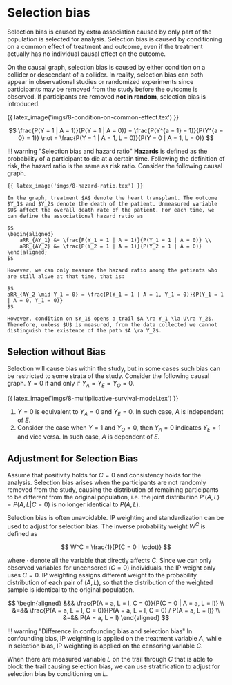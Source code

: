 # Selection bias

Selection bias is caused by extra association caused by only part of the population is selected for analysis. Selection bias is caused by conditioning on a common effect of treatment and outcome, even if the treatment actually has no individual causal effect on the outcome.

On the causal graph, selection bias is caused by either condition on a collider or descendant of a collider. In reality, selection bias can both appear in observational studies or randomized experiments since participants may be removed from the study before the outcome is observed. If participants are removed **not in random**, selection bias is introduced.

{{ latex_image('imgs/8-condition-on-common-effect.tex') }}

$$
\frac{P(Y = 1 | A = 1)}{P(Y = 1 | A = 0)} = \frac{P(Y^{a = 1} = 1)}{P(Y^{a = 0} = 1)} \not = \frac{P(Y = 1 | A = 1, L = 0)}{P(Y = 0 | A = 1, L = 0)}
$$

!!! warning "Selection bias and hazard ratio"
    **Hazards** is defined as the probability of a participant to die at a certain time. Following the definition of risk, the hazard ratio is the same as risk ratio. Consider the following causal graph.

    {{ latex_image('imgs/8-hazard-ratio.tex') }}

    In the graph, treatment $A$ denote the heart transplant. The outcome $Y_1$ and $Y_2$ denote the death of the patient. Unmeasured variable $U$ affect the overall death rate of the patient. For each time, we can define the associational hazard ratio as

    $$
    \begin{aligned}
        aRR_{AY_1} &= \frac{P(Y_1 = 1 | A = 1)}{P(Y_1 = 1 | A = 0)} \\
        aRR_{AY_2} &= \frac{P(Y_2 = 1 | A = 1)}{P(Y_2 = 1 | A = 0)}
    \end{aligned}
    $$

    However, we can only measure the hazard ratio among the patients who are still alive at that time, that is:

    $$
    aRR_{AY_2 \mid Y_1 = 0} = \frac{P(Y_1 = 1 | A = 1, Y_1 = 0)}{P(Y_1 = 1 | A = 0, Y_1 = 0)}
    $$

    However, condition on $Y_1$ opens a trail $A \ra Y_1 \la U\ra Y_2$. Therefore, unless $U$ is measured, from the data collected we cannot distinguish the existence of the path $A \ra Y_2$.

## Selection without Bias

Selection will cause bias within the study, but in some cases such bias can be restricted to some strata of the study. Consider the following causal graph. $Y = 0$ if and only if $Y_A = Y_E = Y_O = 0$.

{{ latex_image('imgs/8-multiplicative-survival-model.tex') }}

1. $Y = 0$ is equivalent to $Y_A = 0$ and $Y_E = 0$. In such case, $A$ is independent of $E$.
2. Consider the case when $Y = 1$ and $Y_O = 0$, then $Y_A = 0$ indicates $Y_E = 1$ and vice versa. In such case, $A$ is dependent of $E$.

## Adjustment for Selection Bias

Assume that positivity holds for $C = 0$ and consistency holds for the analysis. Selection bias arises when the participants are not randomly removed from the study, causing the distribution of remaining participants to be different from the original population, i.e. the joint distribution $P'(A, L) = P(A, L | C = 0)$ is no longer identical to $P(A, L)$.

Selection bias is often unavoidable. IP weighting and standardization can be used to adjust for selection bias. The inverse probability weight $W^C$ is defined as

$$
W^C = \frac{1}{P(C = 0 | \cdot)}
$$

where $\cdot$ denote all the variable that directly affects $C$. Since we can only observed variables for uncensored ($C = 0$) individuals, the IP weight only uses $C = 0$. IP weighting assigns different weight to the probability distribution of each pair of $(A, L)$, so that the distribution of the weighted sample is identical to the original population.

$$
\begin{aligned}
&&& \frac{P(A = a, L = l, C = 0)}{P(C = 0 | A = a, L = l)} \\
&=&& \frac{P(A = a, L = l, C = 0)}{P(A = a, L = l, C = 0) / P(A = a, L = l)} \\
&=&& P(A = a, L = l)
\end{aligned}
$$

!!! warning "Difference in confounding bias and selection bias"
    In confounding bias, IP weighting is applied on the treatment variable $A$, while in selection bias, IP weighting is applied on the censoring variable $C$.

When there are measured variable $L$ on the trail through $C$ that is able to block the trail causing selection bias, we can use stratification to adjust for selection bias by conditioning on $L$.
